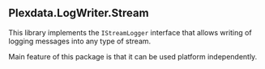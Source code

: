 ﻿
## Plexdata.LogWriter.Stream

This library implements the `IStreamLogger` interface that allows writing 
of logging messages into any type of stream.

Main feature of this package is that it can be used platform independently.
